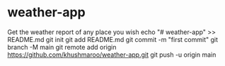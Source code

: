 # weather-app
Get the weather report of any place you wish
echo "# weather-app" >> README.md
git init
git add README.md
git commit -m "first commit"
git branch -M main
git remote add origin https://github.com/khushmaroo/weather-app.git
git push -u origin main
